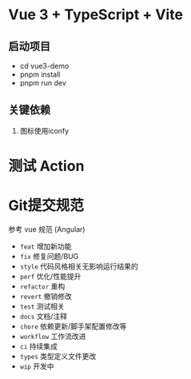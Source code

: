 # Vue 3 + TypeScript + Vite

## 启动项目

- cd vue3-demo
- pnpm install
- pnpm run dev

## 关键依赖
1. 图标使用iconfy

# 测试 Action

# Git提交规范
参考 vue 规范 (Angular)
- `feat` 增加新功能
- `fix` 修复问题/BUG
- `style` 代码风格相关无影响运行结果的
- `perf` 优化/性能提升
- `refactor` 重构
- `revert` 撤销修改
- `test` 测试相关
- `docs` 文档/注释
- `chore` 依赖更新/脚手架配置修改等
- `workflow` 工作流改进
- `ci` 持续集成
- `types` 类型定义文件更改
- `wip` 开发中
